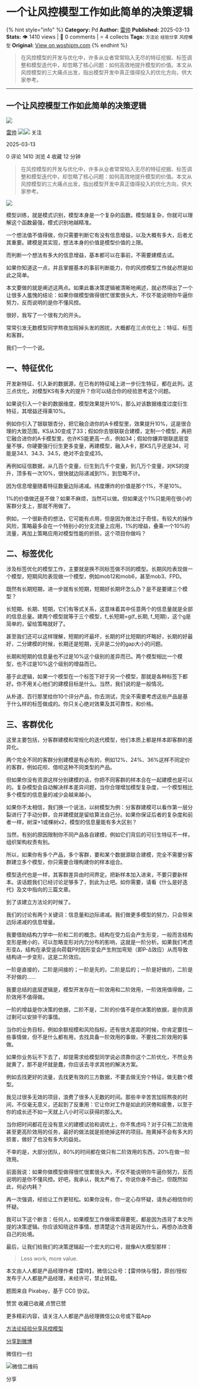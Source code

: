 # 一个让风控模型工作如此简单的决策逻辑
{% hint style="info" %}
**Category:** Pd
**Author:** [雷帅](https://www.woshipm.com/u/1314463)
**Published:** 2025-03-13  
**Stats:** 👁️ 1410 views | 💬 0 comments | ⭐ 4 collects
**Tags:** `方法论` `经验分享` `风控模型`
**Original:** [View on woshipm.com](https://www.woshipm.com/pd/6191628.html)
{% endhint %}
> 在风控模型的开发与优化中，许多从业者常常陷入无尽的特征挖掘、标签调整和模型迭代中，却忽略了核心问题：如何高效地提升模型的价值。本文从风控模型的三大痛点出发，指出模型开发中真正值得投入的优化方向，供大家参考。

---

## 一个让风控模型工作如此简单的决策逻辑

[![](https://static.woshipm.com/view/2022111820494393715.png?imageView2/1/w/72/h/72/q/100)](https://www.woshipm.com/u/1314463)

[雷帅](https://www.woshipm.com/u/1314463) ![](https://static.woshipm.com/tag/1121_1@2x.png)![](https://static.woshipm.com/tag/2104_1@2x.png) 关注

2025-03-13

0 评论 1410 浏览 4 收藏 12 分钟

> 在风控模型的开发与优化中，许多从业者常常陷入无尽的特征挖掘、标签调整和模型迭代中，却忽略了核心问题：如何高效地提升模型的价值。本文从风控模型的三大痛点出发，指出模型开发中真正值得投入的优化方向，供大家参考。

![](https://image.woshipm.com/2024/07/31/8eaa91e6-4f13-11ef-8d0b-00163e142b65.png)

模型训练，就是模式识别，模型本身是一个复杂的函数。模型越复杂，你就可以理解这个函数最强，模式识别地越精准。

一个想法值不值得做，你只需要判断它有没有信息增益，以及大概有多大，后者尤其重要。建模是其实现，想法本身的价值是模型价值的上限。

而判断一个想法有多大的信息增益，基本都可以在事前，不需要建模去试。

如果你知道这一点，并且掌握基本的事前判断能力，你的风控模型工作就必然是如此之简单。

本文要做的就是阐述这两点。如果此番决策逻辑被清晰地阐述，就必然得出了一个让很多人羞愧的结论：如果你做模型做得很忙很累很头大，不仅不能说明你牛逼你努力，反而说明的是你不懂风控。

很好，我写了一个很有力的开头。‍

常常引发无数模型同学熬夜加班掉头发的困扰，大概都在三点优化上：特征、标签和客群。

我们一个一个说。

## 一、特征优化

开发新特征、引入新的数据源，在已有的特征域上进一步衍生特征，都在此列。这三点优化，对模型KS有多大的提升？你可以结合你的经验思考这个问题。

如果说引入一个新的数据维度，模型效果提升10%，那么对该数据维度过度衍生特征，其增益还得乘10%。‍‍‍‍‍‍‍‍‍‍‍‍‍‍

例如你引入了银联银杏分，把它融合进你的A卡模型里，效果提升10%，这是很合理的大致范围，KS从30变成了33；假如你去银联联合建模，定制一个模型，再把它融合进你的A卡模型里，也许KS能更高一点，例如34；假如你嫌弃银联底层变量不够，你硬要强行衍生更多变量，再建模型，融入A卡，那KS几乎还是34，可能是34.1、34.3、34.5，绝对不会变成35。‍‍‍‍‍‍‍‍‍‍‍‍

再例如征信数据，从几百个变量，衍生到几千个变量，到几万个变量，对KS的提升，顶多有一次10%，很快就边际递减到1%，到忽略不计。‍‍‍‍‍‍‍‍‍‍‍‍‍‍‍‍‍‍‍‍‍‍‍‍‍‍

因为信息增量随着特征数量边际递减。纬度爆炸的价值是那个1%，不是10%。

1%的价值做还是不做？如果不麻烦，当然可以做。但如果这个1%只能用在很小的客群分支上，那就不用做了。

例如，一个很新奇的想法，它可能有点用，但是因为做法过于奇怪，有较大的操作风险，策略最多会在一个特别小的分支流量上应用，1%的增益，叠乘一个10%的流量，再加上策略应用对模型性能的折损，这个项目你做吗？

## 二、标签优化

涉及标签优化的模型工作，主要就是换不同标签做不同的模型。长期风险表现做一个模型，短期风险表现做一个模型，例如mob12和mob6，甚至mob3、FPD。

既然有长期短期，进一步就有长短期，短期好长期坏怎么办？是不是要建三个模型？‍‍‍‍‍‍‍‍‍‍‍‍‍‍‍‍‍‍‍

长短期、长期、短期，它们有等式关系，这意味着其中任意两个的信息量就是全部的信息总量。建两个模型就等于三个模型，f\_长短期=g(f\_长期, f\_短期)，这个g是简单的，留给策略就好了。

甚至我们还可以这样理解，短期的坏最坏，长期的坏比短期的坏略好，长期的好最好，二分建模的时候，长期还是短期，无非是二分的gap大小的问题。

长期和短期的信息量也不过是10%这个级别的差异而已。两个模型相比一个模型，也不过是10%这个级别的增益而已。

基于此逻辑，如果一个模型在一个标签下好于另一个模型，那就是各种标签下都好。你不用关心他们的建模目标是什么。当然，我们说的是一般情况。

从朴道、百行那里给你10个评分产品，你去测试，完全不需要考虑这些产品是基于什么样的标签做成的。你只关心绝对效果及其可靠性，和价格。‍‍‍‍‍‍‍‍‍‍‍‍‍‍‍‍‍‍‍‍‍‍‍‍‍‍‍

## 三、客群优化

这里主要包括，分客群建模和常规化的迭代模型，他们本质上都是样本即客群的差异化。‍‍‍‍‍‍‍‍‍‍

两个完全不同的客群分别建模是有必有的，例如12%、24%、36%这样不同定价的客群，例如花呗、借呗这种不同类型的产品。‍‍‍‍‍‍‍‍‍‍‍‍‍‍‍‍‍‍‍‍‍‍‍‍‍‍‍‍‍‍‍‍‍‍‍‍‍‍‍‍‍‍‍‍‍‍‍‍‍‍‍‍‍‍‍‍‍‍‍

但如果你没有资源这样分别建模的话，你把不同客群的样本合在一起建模也是可以的。复杂模型会自动解决样本差异问题，当你合理增加模型复杂度，一个模型相比多个模型的信息量的减少会越来越小。

如果你不太相信，我们换一个说法，以树模型为例：分客群建模可以看作第一层分裂进行了手动分群，合并建模就是留给算法自己分。如果你保证后者的复杂度和前者一样，树深+1或棵树x2，模型的信息量能有多大区别？‍

当然，有别的原因限制你不同产品各自建模，例如它们背后的可衍生特征不一样，组织架构权责有别。‍‍‍‍‍‍‍‍‍‍‍‍

所以，如果你有多个产品，多个客群，要和某个数据源联合建模，完全不需要分客群建立多个模型，你只需要合理构建你的样本组合。‍‍‍‍‍‍‍‍‍‍‍‍‍‍

模型迭代也是一样，其客群差异由时间界定。把新样本加入进来，不要只要新样本。该话题我们已经讨论足够多了，到此为止吧。如你需要，请看《什么是好迭代》及文中指向的三篇文章。‍‍‍‍‍‍‍‍‍‍‍‍‍‍‍‍‍‍‍‍‍‍‍‍

到了该建立方法论的时候了。

我们的讨论有两个关键词：信息量和边际递减。我们做更多模型的努力，只会带来边际递减的信息增量。

我要借助结构力学中一阶和二阶的概念。结构在受力后会产生形变，一般而言结构变形是微小的，可以忽略变形对内力分布的影响，这就是一阶分析。如果我们考虑形变Δ，结构在承受竖向荷载P时因形变会产生附加弯矩（即P-Δ效应）从而导致结构进一步变形，这是二阶效应。‍‍

一阶是直接的，二阶是间接的；一阶是先的，二阶是后的；一阶是好做的，二阶是不好做的……‍‍‍‍‍‍

我要总结的底层逻辑是，模型开发存在一阶效用和二阶效用，一阶效用值得做，二阶效用不值得做。‍

一阶的增益是你决策的依据，二阶不是，二阶的价值不是你决策的依据，是你资源过剩可以安排干的事情。

当你的业务目标，例如余额规模和风险指标，还有很大差距的时候，你肯定要找一些事情做，但不是什么都有用，去找具备一阶效用的事做，不要找二阶效用的事做。

如果你业务玩不下去了，却提需求给模型同学说必须靠你这个二阶优化，不然业务就黄了，那不是坏就是蠢，你应该去寻求其他的解决方案。

例如去找更好的流量，去找更有效的三方数据，不要去做无穷个特征，做无数个模型。

我见过很多无效的项目，浪费了很多人无数的时间。那些辛辛苦苦加班熬夜的时间，不仅毫无意义，还起到了反重用：它让你对工作是如此的厌倦和疲惫，以至于你的成长还不如一天就上八小时可以获得的那么大。

当你把时间都花在没有意义的建模试验和调优上，你不焦虑吗？对于只有二阶效用甚至更高阶效用的任务，最好的做法就是拒绝掉这样的项目。拖黄掉不会有多大的损害，做好了也没有多大的益处。

不幸的是，大部分团队，80%的时间都在做只有二阶效用的东西，20%在做一阶效用。

前面我说：如果你做模型做得很忙很累很头大，不仅不能说明你牛逼你努力，反而说明的是你不懂风控。好吧，我承认，我太严格了。你说你身不由己，但既然如此，何必内耗？

再一次强调，经验让工作更轻松。如果你没有，你一定心存怀疑，请务必相信你的怀疑。

我可以下这个断言：任何人，如果模型工作做得累得要死，都是因为违背了本文所提的决策逻辑。你应该知晓这件事情，想清楚这个违背是因为什么，再想办法改善自己的处境。

最后，让我们给我们的决策逻辑起一个宏大的口号，就像AI大模型那样：

> Less work, more value.

本文由人人都是产品经理作者【雷帅】，微信公众号：【雷帅快与慢】，原创/授权 发布于人人都是产品经理，未经许可，禁止转载。

题图来自 Pixabay，基于 CC0 协议。

赞赏 收藏已收藏 点赞已赞

更多精彩内容，请关注人人都是产品经理微信公众号或下载App

[方法论](https://www.woshipm.com/tag/%e6%96%b9%e6%b3%95%e8%ae%ba)[经验分享](https://www.woshipm.com/tag/%e7%bb%8f%e9%aa%8c%e5%88%86%e4%ba%ab)[风控模型](https://www.woshipm.com/tag/%e9%a3%8e%e6%8e%a7%e6%a8%a1%e5%9e%8b)

[分享到微博](https://service.weibo.com/share/share.php?appkey=2775287854&title=一个让风控模型工作如此简单的决策逻辑&url=https://www.woshipm.com/pd/6191628.html&pic=https://image.woshipm.com/2024/07/31/8eaa91e6-4f13-11ef-8d0b-00163e142b65.png)

微信扫一扫

![微信二维码](https://api.pwmqr.com/qrcode/create/?url=https://www.woshipm.com/pd/6191628.html)

分享